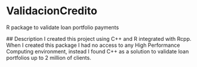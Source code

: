 # ValidacionCredito
R package to validate loan portfolio payments

## Description
I created this project using C++ and R integrated with Rcpp. When I
created this package I had no access to any High Performance Computing
environment, instead I found C++ as a solution to validate loan portfolios
up to 2 million of clients.
